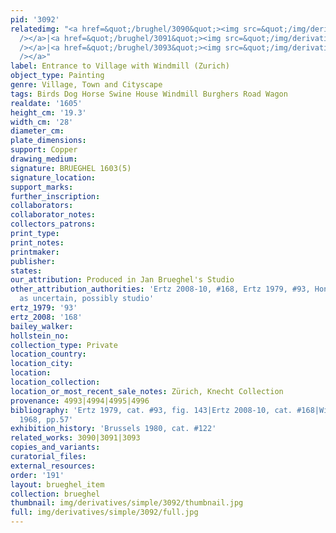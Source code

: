 ```yaml
---
pid: '3092'
relatedimg: "<a href=&quot;/brughel/3090&quot;><img src=&quot;/img/derivatives/simple/3090/thumbnail.jpg&quot;
  /></a>|<a href=&quot;/brughel/3091&quot;><img src=&quot;/img/derivatives/simple/3091/thumbnail.jpg&quot;
  /></a>|<a href=&quot;/brughel/3093&quot;><img src=&quot;/img/derivatives/simple/3093/thumbnail.jpg&quot;
  /></a>"
label: Entrance to Village with Windmill (Zurich)
object_type: Painting
genre: Village, Town and Cityscape
tags: Birds Dog Horse Swine House Windmill Burghers Road Wagon
realdate: '1605'
height_cm: '19.3'
width_cm: '28'
diameter_cm: 
plate_dimensions: 
support: Copper
drawing_medium: 
signature: BRUEGHEL 1603(5)
signature_location: 
support_marks: 
further_inscription: 
collaborators: 
collaborator_notes: 
collectors_patrons: 
print_type: 
print_notes: 
printmaker: 
publisher: 
states: 
our_attribution: Produced in Jan Brueghel's Studio
other_attribution_authorities: 'Ertz 2008-10, #168, Ertz 1979, #93, Honig database
  as uncertain, possibly studio'
ertz_1979: '93'
ertz_2008: '168'
bailey_walker: 
hollstein_no: 
collection_type: Private
location_country: 
location_city: 
location: 
location_collection: 
location_or_most_recent_sale_notes: Zürich, Knecht Collection
provenance: 4993|4994|4995|4996
bibliography: 'Ertz 1979, cat. #93, fig. 143|Ertz 2008-10, cat. #168|Winkelmann-Rhein
  1968, pp.57'
exhibition_history: 'Brussels 1980, cat. #122'
related_works: 3090|3091|3093
copies_and_variants: 
curatorial_files: 
external_resources: 
order: '191'
layout: brueghel_item
collection: brueghel
thumbnail: img/derivatives/simple/3092/thumbnail.jpg
full: img/derivatives/simple/3092/full.jpg
---
```

